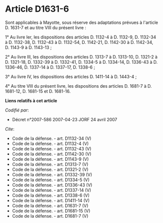 # Article D1631-6

Sont applicables à Mayotte, sous réserve des adaptations prévues à l'article D. 1631-7 et au titre VIII du présent livre : 

1° Au livre Ier, les dispositions des articles D. 1132-4 à D. 1132-9, D. 1132-34 à D. 1132-38, D. 1132-43 à D. 1132-54, D.
1142-21, D. 1142-30 à D. 1142-34, D. 1143-9 à D. 1143-13 ; 

2° Au livre III, les dispositions des articles D. 1313-7 à D. 1313-10, D. 1321-2 à D. 1321-18, D. 1332-39 à D. 1332-41, D.
1334-5 à D. 1334-14, D. 1336-43 à D. 1336-46, D. 1337-14 à D. 1337-17, D. 1338-6 ; 

3° Au livre IV, les dispositions des articles D. 1411-14 à D. 1443-4 ; 

4° Au titre VIII du présent livre, les dispositions des articles D. 1681-7 à D. 1681-12, D. 1681-15 et D. 1681-16.

**Liens relatifs à cet article**

_Codifié par_:

  - Décret n°2007-586 2007-04-23 JORF 24 avril 2007

_Cite_:

  - Code de la défense. - art. D1132-34 (V)
  - Code de la défense. - art. D1132-4 (V)
  - Code de la défense. - art. D1132-43 (V)
  - Code de la défense. - art. D1142-30 (V)
  - Code de la défense. - art. D1143-9 (V)
  - Code de la défense. - art. D1313-7 (V)
  - Code de la défense. - art. D1321-2 (V)
  - Code de la défense. - art. D1332-39 (V)
  - Code de la défense. - art. D1334-5 (V)
  - Code de la défense. - art. D1336-43 (V)
  - Code de la défense. - art. D1337-14 (V)
  - Code de la défense. - art. D1338-6 (V)
  - Code de la défense. - art. D1411-14 (V)
  - Code de la défense. - art. D1631-7 (V)
  - Code de la défense. - art. D1681-15 (V)
  - Code de la défense. - art. D1681-7 (V)
